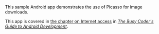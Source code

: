 This sample Android app demonstrates
the use of Picasso for image downloads.

This app is covered in 
[the chapter on Internet access](https://commonsware.com/Android/previews/internet-access)
in [*The Busy Coder's Guide to Android Development*](https://commonsware.com/Android/).

